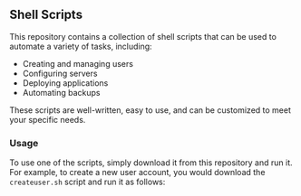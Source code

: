 ## Shell Scripts

This repository contains a collection of shell scripts that can be used to automate a variety of tasks, including:

* Creating and managing users
* Configuring servers
* Deploying applications
* Automating backups

These scripts are well-written, easy to use, and can be customized to meet your specific needs.

### Usage

To use one of the scripts, simply download it from this repository and run it. For example, to create a new user account, you would download the `createuser.sh` script and run it as follows:
